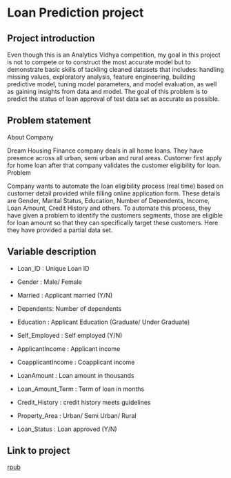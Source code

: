 # Loan Prediction project

## Project introduction
  Even though this is an Analytics Vidhya competition, my goal in this project is not to compete or to construct the most accurate model but to demonstrate basic skills of tackling cleaned datasets that includes: handling missing values, exploratory analysis, feature engineering, building predictive model, tuning model parameters, and model evaluation, as well as gaining insights from data and model. The goal of this problem is to predict the status of loan approval of test data set as accurate as possible.
  
## Problem statement 

About Company

Dream Housing Finance company deals in all home loans. They have presence across all urban, semi urban and rural areas. Customer first apply for home loan after that company validates the customer eligibility for loan.
Problem

Company wants to automate the loan eligibility process (real time) based on customer detail provided while filling online application form. These details are Gender, Marital Status, Education, Number of Dependents, Income, Loan Amount, Credit History and others. To automate this process, they have given a problem to identify the customers segments, those are eligible for loan amount so that they can specifically target these customers. Here they have provided a partial data set.

## Variable description

 - Loan_ID : Unique Loan ID

 - Gender : Male/ Female

 - Married : Applicant married (Y/N)
 
 - Dependents: Number of dependents
 
 - Education : Applicant Education (Graduate/ Under Graduate)
 
 - Self_Employed : Self employed (Y/N)
 
 - ApplicantIncome : Applicant income
 
 - CoapplicantIncome : Coapplicant income
 
 - LoanAmount : Loan amount in thousands
 
 - Loan_Amount_Term : Term of loan in months
 
 - Credit_History : credit history meets guidelines
 
 - Property_Area : Urban/ Semi Urban/ Rural
 
 - Loan_Status : Loan approved (Y/N)

## Link to project

[rpub](http://rpubs.com/jimmycy93/259572)
